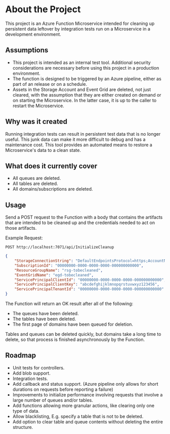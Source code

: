 # About the Project

This project is an Azure Function Microservice intended for cleaning up persistent data leftover by integration tests run on a Microservice in a development environment.

## Assumptions

- This project is intended as an internal test tool. Additional security considerations are necessary before using this project in a production environment.
- The function is designed to be triggered by an Azure pipeline, either as part of an release or on a schedule.
- Assets in the Storage Account and Event Grid are deleted, not just cleared, with the assumption that they are either created on demand or on starting the Microservice. In the latter case, it is up to the caller to restart the Microservice.

## Why was it created

Running integration tests can result in persistent test data that is no longer useful. This junk data can make it more difficult to debug and has a maintenance cost.
This tool provides an automated means to restore a Microservice's data to a clean state.

## What does it currently cover

- All queues are deleted.
- All tables are deleted.
- All domains/subscriptions are deleted.

## Usage

Send a POST request to the Function with a body that contains the artifacts that are intended to be cleaned up and the credentials needed to act on those artifacts.

Example Request:

`POST http://localhost:7071/api/InitializeCleanup`

``` json
{
    "StorageConnectionString": "DefaultEndpointsProtocol=https;AccountName=testaccount;AccountKey=abcdefghijklmnopqrstuvwxyzABCDEFGHIJKLMNOPQRSTUVWXYZ0123456789012345678901234567890123==;EndpointSuffix=core.windows.net",
    "SubscriptionId": "00000000-0000-0000-0000-000000000000",
    "ResourceGroupName": "rsg-tobecleaned",
    "EventGridName": "egd-tobecleaned",
    "ServicePrincipalClientId": "00000000-0000-0000-0000-000000000000",
    "ServicePrincipalClientKey": "abcdefghijklmnopqrstuvwxyz123456",
    "ServicePrincipalTenantId": "00000000-0000-0000-0000-000000000000"
}
```

The Function will return an OK result after all of the following:

- The queues have been deleted.
- The tables have been deleted.
- The first page of domains have been queued for deletion.

Tables and queues can be deleted quickly, but domains take a long time to delete, so that process is finished asynchronously by the Function.

## Roadmap

- Unit tests for controllers.
- Add blob support.
- Integration tests.
- Add callback and status support. (Azure pipeline only allows for short durations on requests before reporting a failure)
- Improvements to initialize performance involving requests that involve a large number of queues and/or tables.
- Add functions allowing more granular actions, like clearing only one type of data.
- Allow blacklisting, E.g. specify a table that is not to be deleted.
- Add option to clear table and queue contents without deleting the entire structure.
